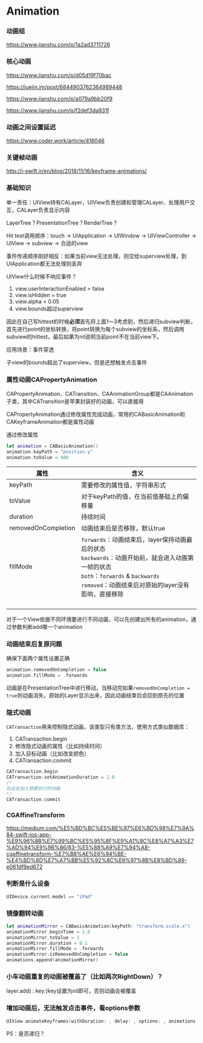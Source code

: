 # Animation

### 动画组

https://www.jianshu.com/p/1a2ad3711726

### 核心动画

https://www.jianshu.com/p/d05d19f70bac

https://juejin.im/post/6844903762364989448

https://www.jianshu.com/p/a079a9bb20f9

https://www.jianshu.com/p/f2def3da931f

### 动画之间设置延迟

https://www.coder.work/article/416046

### 关键帧动画

http://i-swift.ir/en/blog/2018/11/16/keyframe-animations/

### 基础知识

单一责任：UIView持有CALayer，UIView负责创建和管理CALayer、处理用户交互，CALayer负责显示内容

LayerTree？PresentationTree？RenderTree？

Hit test调用顺序：touch -> UIApplication -> UIWindow -> UIViewController -> UIView -> subview -> 合适的view

事件传递顺序刚好相反：如果当前view无法处理，则交给superview处理，到UIApplication都无法处理则丢弃

UIView什么时候不响应事件？

1. view.userInteractionEnabled = false
2. view.isHidden = true
3. view.alpha < 0.05
4. view.bounds超过superview

因此在自己写hittest的时候**必须**首先将上面1～3考虑到，然后递归subview判断，首先进行point的坐标转换，将point转换为每个subview的坐标系，然后调用subview的hittest，最后如果为nil说明当前point不在当前view下。

应用场景：事件穿透

子view的bounds超出了superview，但是还想触发点击事件

### 属性动画CAPropertyAnimation

CAPropertyAnimation、CATransition、CAAnimationGroup都是CAAnimation子类，其中CATransition是苹果封装好的动画，可以直接用

CAPropertyAnimation通过修改属性完成动画，常用的CABasicAnimation和CAKeyframeAnimation都是属性动画

通过修改属性

```swift
let animation = CABasicAnimation()
animation.kayPath = "position.y"
animation.toValue = 400
```

| 属性                | 含义                                                         |
| ------------------- | ------------------------------------------------------------ |
| keyPath             | 需要修改的属性值，字符串形式                                 |
| toValue             | 对于keyPath的值，在当前值基础上的偏移量                      |
| duration            | 持续时间                                                     |
| removedOnCompletion | 动画结束后是否移除，默认true                                 |
| fillMode            | `forwards`：动画结束后，layer保持动画最后的状态<br />`backwards`：动画开始前，就会进入动画第一帧的状态<br />`both`：`forwards` & `backwards`<br />`removed`：动画结束后对原始的layer没有影响，直接移除 |
|                     |                                                              |
|                     |                                                              |
|                     |                                                              |
|                     |                                                              |

对于一个View依据不同环境要进行不同动画，可以先创建出所有的animation，通过参数判断add哪一个animation

### 动画结束后复原问题

确保下面两个属性设置正确

```swift
animation.removedOnCompletion = false
animation.fillMode = .forwards
```

动画是在PresentationTree中进行移动，当移动完如果`removedOnCompletion = true`则动画消失，原始的Layer显示出来，因此动画结束后会回到原先的位置

### 隐式动画

`CATransaction`用来控制隐式动画，该类型只有类方法，使用方式类似数据库：

1. CATransaction.begin
2. 修改隐式动画的属性（比如持续时间）
3. 加入目标动画（比如改变颜色）
4. CATransaction.commit

```swift
CATransaction.begin
CATransaction.setAnimationDuration = 1.0
/*
在此处加入想要执行的动画
*/
CATransaction.commit
```

### CGAffineTransform

https://medium.com/%E5%BD%BC%E5%BE%97%E6%BD%98%E7%9A%84-swift-ios-app-%E9%96%8B%E7%99%BC%E5%95%8F%E9%A1%8C%E8%A7%A3%E7%AD%94%E9%9B%86/83-%E5%88%A9%E7%94%A8-cgaffinetransform-%E7%B8%AE%E6%94%BE-%E4%BD%8D%E7%A7%BB%E5%92%8C%E6%97%8B%E8%BD%89-e061df9ed672

### 判断是什么设备

```swift
UIDevice.current.model == "iPad"
```

### 镜像翻转动画

```swift
let animationMirror = CABasicAnimation(keyPath: "transform.scale.x")
animationMirror.beginTime = 1.0
animationMirror.toValue = 1
animationMirror.duration = 0.1
animationMirror.fillMode = .forwards
animationMirror.isRemovedOnCompletion = false
animations.append(animationMirror)
```

### 小车动画重复的动画被覆盖了（比如两次RightDown）？

layer.add(​ : key:)key设置为nil即可，否则动画会被覆盖

### 增加动画后，无法触发点击事件，看options参数

```swift
UIView.animateKeyframes(withDuration: , delay: , options: , animations: , completion: )
```

PS：是否递归？